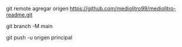 git remote agregar origen https://github.com/mediolitro99/mediolitro-readme.git

 git branch -M main 

git push -u origen principal
